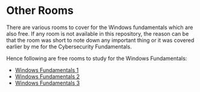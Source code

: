 # Other Rooms

There are various rooms to cover for the Windows fundamentals which are also free. If any room is not available in this repository, the reason can be that the room was short to note down any important thing or it was covered earlier by me for the Cybersecurity Fundamentals.

Hence following are free rooms to study for the Windows Fundamentals:

- [Windows Fundamentals 1](https://tryhackme.com/room/windowsfundamentals1xbx)
- [Windows Fundamentals 2](https://tryhackme.com/room/windowsfundamentals2x0x)
- [Windows Fundamentals 3](https://tryhackme.com/room/windowsfundamentals3xzx)
